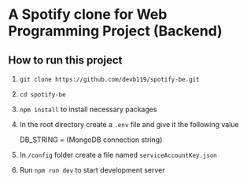 # A Spotify clone for Web Programming Project (Backend)

## How to run this project

1. `git clone https://github.com/devb119/spotify-be.git`

2. `cd spotify-be`

3. `npm install` to install necessary packages

4. In the root directory create a `.env` file and give it the following value

   DB_STRING = (MongoDB connection string)

5. In `/config` folder create a file named `serviceAccountKey.json`

6. Run `npm run dev` to start development server
